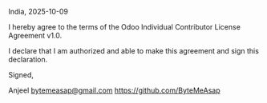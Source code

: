 India, 2025-10-09

I hereby agree to the terms of the Odoo Individual Contributor License
Agreement v1.0.

I declare that I am authorized and able to make this agreement and sign this
declaration.

Signed,

Anjeel bytemeasap@gmail.com https://github.com/ByteMeAsap
